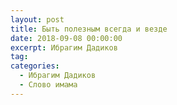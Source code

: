 ```yaml
---
layout: post
title: Быть полезным всегда и везде
date: 2018-09-08 00:00:00
excerpt: Ибрагим Дадиков
tag:
categories:
  - Ибрагим Дадиков
  - Слово имама
---
```


<div id="vk_playlist_-148559660_18"></div>

<script type="text/javascript" src="https://vk.com/js/api/openapi.js?159"></script>

<script type="text/javascript">VK.init({
            apiId: 6424843,
            status: true,
            onlyWidgets: true
          });
          (function() {
            VK.Auth.getLoginStatus(function(res) {
                if (res.status === 'connected') {
                    VK.Widgets.Playlist("vk_playlist_-148559660_18", -148559660, 18,'2a64dfe886dfcf41a0');
                } else {
                    var container = document.getElementById('vk_playlist_-148559660_18');
                    container.innerHTML = '<audio controls preload="none"><source src="https://firebasestorage.googleapis.com/v0/b/kaziyat-ru.appspot.com/o/%D0%91%D1%8B%D1%82%D1%8C%20%D0%BF%D0%BE%D0%BB%D0%B5%D0%B7%D0%BD%D1%8B%D0%BC%20%D0%B2%D1%81%D0%B5%D0%B3%D0%B4%D0%B0%20%D0%B8%20%D0%B2%D0%B5%D0%B7%D0%B4%D0%B5%2F%D0%91%D1%8B%D1%82%D1%8C_%D0%BF%D0%BE%D0%BB%D0%B5%D0%B7%D0%BD%D1%8B%D0%BC_%D0%B2%D1%81%D0%B5%D0%B3%D0%B4%D0%B0_%D0%B8_%D0%B2%D0%B5%D0%B7%D0%B4%D0%B5%2C1%2C.mp3?alt=media&token=b8eab080-2019-4aa0-93ef-45d27dfcaab1"></audio><br/><audio controls preload="none"><source src="https://firebasestorage.googleapis.com/v0/b/kaziyat-ru.appspot.com/o/%D0%91%D1%8B%D1%82%D1%8C%20%D0%BF%D0%BE%D0%BB%D0%B5%D0%B7%D0%BD%D1%8B%D0%BC%20%D0%B2%D1%81%D0%B5%D0%B3%D0%B4%D0%B0%20%D0%B8%20%D0%B2%D0%B5%D0%B7%D0%B4%D0%B5%2F%D0%91%D1%8B%D1%82%D1%8C_%D0%BF%D0%BE%D0%BB%D0%B5%D0%B7%D0%BD%D1%8B%D0%BC_%D0%B2%D1%81%D0%B5%D0%B3%D0%B4%D0%B0_%D0%B8_%D0%B2%D0%B5%D0%B7%D0%B4%D0%B5_2%2C.mp3?alt=media&token=bfe55b82-6274-4063-9e47-f623b2ca5987"></audio><br/>'
                }
            });
        }());</script>